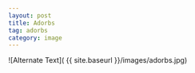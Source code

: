```yaml
---
layout: post
title: Adorbs
tag: adorbs
category: image
---
```

![Alternate Text]( {{ site.baseurl }}/images/adorbs.jpg)